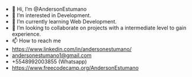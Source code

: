 - 👋 Hi, I’m @AndersonEstumano
- 👀 I’m interested in Development.
- 🌱 I’m currently learning Web Development.
- 💞️ I’m looking to collaborate on projects with a intermediate level to gain experience.
- 📫 How to reach me 
- https://www.linkedin.com/in/andersonestumano/
- andersonestumano1@gmail.com
- +5548992003855 (Whatsapp)
- https://www.freecodecamp.org/AndersonEstumano

<!---
AndersonEstumano/AndersonEstumano is a ✨ special ✨ repository because its `README.md` (this file) appears on your GitHub profile.
You can click the Preview link to take a look at your changes.
--->
